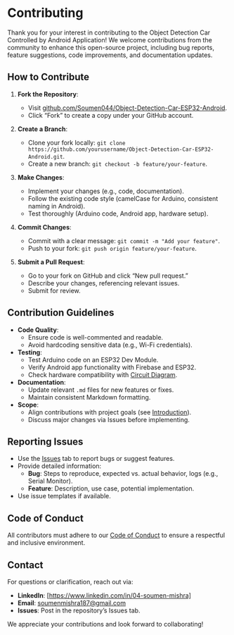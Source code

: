 # Contributing

Thank you for your interest in contributing to the Object Detection Car Controlled by Android Application! We welcome contributions from the community to enhance this open-source project, including bug reports, feature suggestions, code improvements, and documentation updates.

## How to Contribute
1. **Fork the Repository**:
   - Visit [github.com/Soumen044/Object-Detection-Car-ESP32-Android](https://github.com/Soumen044/Object-Detection-Car-ESP32-Android).
   - Click “Fork” to create a copy under your GitHub account.

2. **Create a Branch**:
   - Clone your fork locally: `git clone https://github.com/yourusername/Object-Detection-Car-ESP32-Android.git`.
   - Create a new branch: `git checkout -b feature/your-feature`.

3. **Make Changes**:
   - Implement your changes (e.g., code, documentation).
   - Follow the existing code style (camelCase for Arduino, consistent naming in Android).
   - Test thoroughly (Arduino code, Android app, hardware setup).

4. **Commit Changes**:
   - Commit with a clear message: `git commit -m "Add your feature"`.
   - Push to your fork: `git push origin feature/your-feature`.

5. **Submit a Pull Request**:
   - Go to your fork on GitHub and click “New pull request.”
   - Describe your changes, referencing relevant issues.
   - Submit for review.

## Contribution Guidelines
- **Code Quality**:
  - Ensure code is well-commented and readable.
  - Avoid hardcoding sensitive data (e.g., Wi-Fi credentials).
- **Testing**:
  - Test Arduino code on an ESP32 Dev Module.
  - Verify Android app functionality with Firebase and ESP32.
  - Check hardware compatibility with [Circuit Diagram](hardware/diagrams/Circuit_Diagram.jpg).
- **Documentation**:
  - Update relevant `.md` files for new features or fixes.
  - Maintain consistent Markdown formatting.
- **Scope**:
  - Align contributions with project goals (see [Introduction](docs/introduction.markdown)).
  - Discuss major changes via Issues before implementing.

## Reporting Issues
- Use the [Issues](https://github.com/Soumen044/Object-Detection-Car-ESP32-Android/issues) tab to report bugs or suggest features.
- Provide detailed information:
  - **Bug**: Steps to reproduce, expected vs. actual behavior, logs (e.g., Serial Monitor).
  - **Feature**: Description, use case, potential implementation.
- Use issue templates if available.

## Code of Conduct
All contributors must adhere to our [Code of Conduct](CODE_OF_CONDUCT.markdown) to ensure a respectful and inclusive environment.

## Contact
For questions or clarification, reach out via:
- **LinkedIn**: [https://www.linkedin.com/in/04-soumen-mishra]
- **Email**: soumenmishra187@gmail.com
- **Issues**: Post in the repository’s Issues tab.

We appreciate your contributions and look forward to collaborating!
